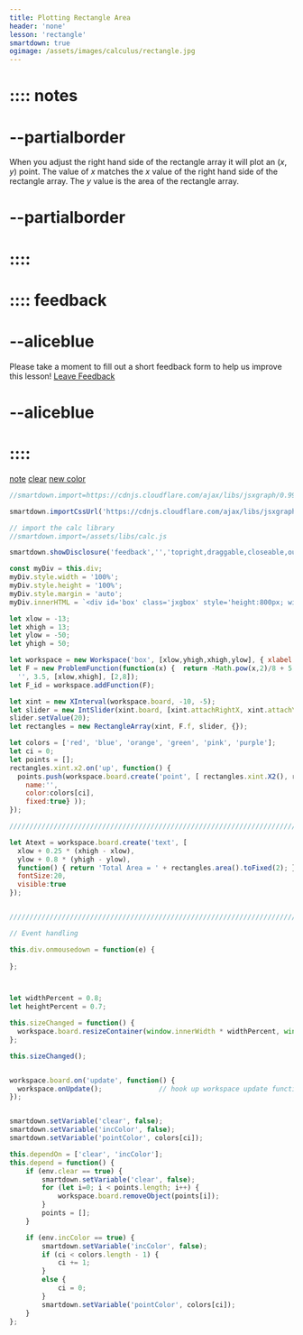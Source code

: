 ```yaml
---
title: Plotting Rectangle Area 
header: 'none'
lesson: 'rectangle'
smartdown: true
ogimage: /assets/images/calculus/rectangle.jpg
---
```


# :::: notes
# --partialborder
When you adjust the right hand side of the rectangle array it will plot an $(x,y)$ point.  The value of $x$ matches the $x$ value of the right hand side of the rectangle array.  The $y$ value is the area of the rectangle array.
# --partialborder
# ::::

# :::: feedback
# --aliceblue
Please take a moment to fill out a short feedback form to help us improve this lesson!
[Leave Feedback](https://docs.google.com/forms/d/e/1FAIpQLScHS0uj7Kc-UmhGBbEFMO1N48VLXRXkv9qtdZ_mFXApDH_-GA/viewform?usp=sf_link)
# --aliceblue
# ::::

[note](::notes/button,transparent,draggable,closeable,center,outline,shadow) [clear](:=clear=true) [new color](:=incColor=true) [](:!pointColor)

```javascript /autoplay
//smartdown.import=https://cdnjs.cloudflare.com/ajax/libs/jsxgraph/0.99.7/jsxgraphcore.js

smartdown.importCssUrl('https://cdnjs.cloudflare.com/ajax/libs/jsxgraph/0.99.7/jsxgraph.css');

// import the calc library
//smartdown.import=/assets/libs/calc.js

smartdown.showDisclosure('feedback','','topright,draggable,closeable,outline,shadow,transparent');

const myDiv = this.div;
myDiv.style.width = '100%';
myDiv.style.height = '100%';
myDiv.style.margin = 'auto';
myDiv.innerHTML = `<div id='box' class='jxgbox' style='height:800px; width:800px'>`;

let xlow = -13;
let xhigh = 13;
let ylow = -50;
let yhigh = 50;

let workspace = new Workspace('box', [xlow,yhigh,xhigh,ylow], { xlabel:'x', ylabel:'f(x)'});
let F = new ProblemFunction(function(x) {  return -Math.pow(x,2)/8 + 5; }, 
  '', 3.5, [xlow,xhigh], [2,8]);
let F_id = workspace.addFunction(F);

let xint = new XInterval(workspace.board, -10, -5);
let slider = new IntSlider(xint.board, [xint.attachRightX, xint.attachY], [1, 100], 'N');
slider.setValue(20);
let rectangles = new RectangleArray(xint, F.f, slider, {});

let colors = ['red', 'blue', 'orange', 'green', 'pink', 'purple'];
let ci = 0;
let points = [];
rectangles.xint.x2.on('up', function() { 
  points.push(workspace.board.create('point', [ rectangles.xint.X2(), rectangles.area()], {
  	name:'', 
  	color:colors[ci], 
  	fixed:true} ));
});

////////////////////////////////////////////////////////////////////////////////////

let Atext = workspace.board.create('text', [
  xlow + 0.25 * (xhigh - xlow), 
  ylow + 0.8 * (yhigh - ylow),
  function() { return 'Total Area = ' + rectangles.area().toFixed(2); }], {
  fontSize:20,
  visible:true
});


/////////////////////////////////////////////////////////////////////////////////////////

// Event handling

this.div.onmousedown = function(e) { 
  
};



let widthPercent = 0.8;
let heightPercent = 0.7;

this.sizeChanged = function() {
  workspace.board.resizeContainer(window.innerWidth * widthPercent, window.innerHeight * heightPercent);       
};

this.sizeChanged();


workspace.board.on('update', function() {
  workspace.onUpdate();              // hook up workspace update functions
});


smartdown.setVariable('clear', false);
smartdown.setVariable('incColor', false);
smartdown.setVariable('pointColor', colors[ci]);

this.dependOn = ['clear', 'incColor'];
this.depend = function() {
	if (env.clear == true) {
		smartdown.setVariable('clear', false);
		for (let i=0; i < points.length; i++) {
			workspace.board.removeObject(points[i]);
		}
		points = [];
	}

	if (env.incColor == true) {
		smartdown.setVariable('incColor', false);
		if (ci < colors.length - 1) {
			ci += 1;
		}
		else {
			ci = 0;
		}
		smartdown.setVariable('pointColor', colors[ci]);
	}
};


```

